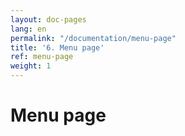 ```yaml
---
layout: doc-pages
lang: en
permalink: "/documentation/menu-page"
title: '6. Menu page'
ref: menu-page
weight: 1
---
```


# Menu page
